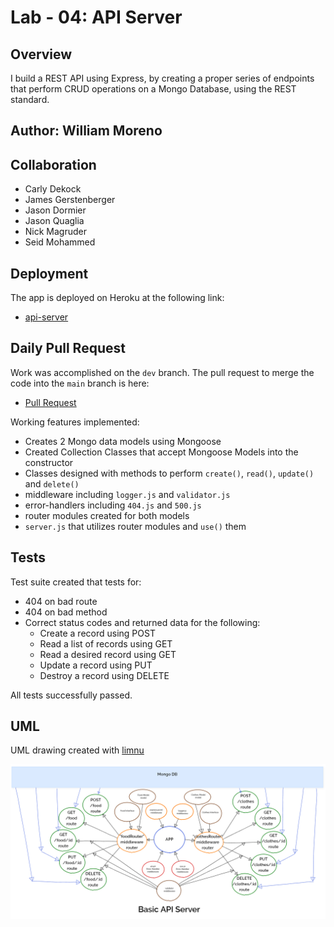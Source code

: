 # Lab - 04: API Server

## Overview

I build a REST API using Express, by creating a proper series of endpoints that perform CRUD operations on a Mongo Database, using the REST standard.

## Author: William Moreno

## Collaboration

- Carly Dekock
- James Gerstenberger
- Jason Dormier
- Jason Quaglia
- Nick Magruder
- Seid Mohammed

## Deployment

The app is deployed on Heroku at the following link:

- [api-server](https://williammoreno-api-server.herokuapp.com/)

## Daily Pull Request

Work was accomplished on the `dev` branch. The pull request to merge the code into the `main` branch is here:

- [Pull Request](https://github.com/William-Moreno/api-server/pull/1)

Working features implemented:
- Creates 2 Mongo data models using Mongoose
- Created Collection Classes that accept Mongoose Models into the constructor
- Classes designed with methods to perform `create()`, `read()`, `update()` and `delete()`
- middleware including `logger.js` and `validator.js`
- error-handlers including `404.js` and `500.js`
- router modules created for both models
- `server.js` that utilizes router modules and `use()` them

## Tests

Test suite created that tests for:
  - 404 on bad route
  - 404 on bad method
  - Correct status codes and returned data for the following:
    - Create a record using POST
    - Read a list of records using GET
    - Read a desired record using GET
    - Update a record using PUT
    - Destroy a record using DELETE

All tests successfully passed.

## UML

UML drawing created with [limnu](https://limnu.com/)

![UML Diagram](./assets/lab-04-uml.PNG)